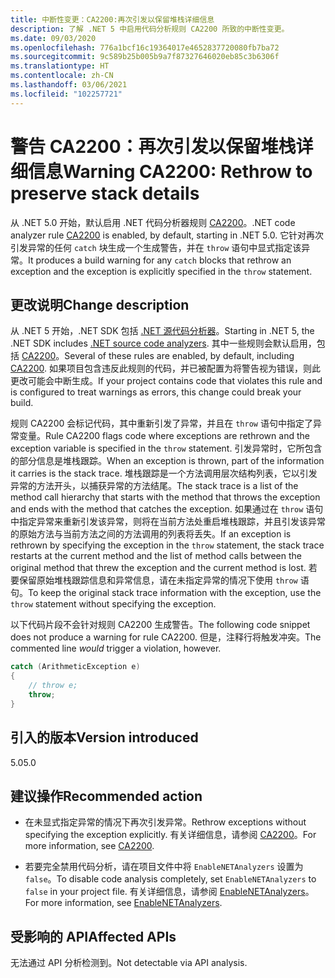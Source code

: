 ```yaml
---
title: 中断性变更：CA2200:再次引发以保留堆栈详细信息
description: 了解 .NET 5 中启用代码分析规则 CA2200 所致的中断性变更。
ms.date: 09/03/2020
ms.openlocfilehash: 776a1bcf16c19364017e4652837720080fb7ba72
ms.sourcegitcommit: 9c589b25b005b9a7f87327646020eb85c3b6306f
ms.translationtype: HT
ms.contentlocale: zh-CN
ms.lasthandoff: 03/06/2021
ms.locfileid: "102257721"
---
```

# <a name="warning-ca2200-rethrow-to-preserve-stack-details"></a><span data-ttu-id="5a6ca-103">警告 CA2200：再次引发以保留堆栈详细信息</span><span class="sxs-lookup"><span data-stu-id="5a6ca-103">Warning CA2200: Rethrow to preserve stack details</span></span>

<span data-ttu-id="5a6ca-104">从 .NET 5.0 开始，默认启用 .NET 代码分析器规则 [CA2200](/visualstudio/code-quality/ca2200)。</span><span class="sxs-lookup"><span data-stu-id="5a6ca-104">.NET code analyzer rule [CA2200](/visualstudio/code-quality/ca2200) is enabled, by default, starting in .NET 5.0.</span></span> <span data-ttu-id="5a6ca-105">它针对再次引发异常的任何 `catch` 块生成一个生成警告，并在 `throw` 语句中显式指定该异常。</span><span class="sxs-lookup"><span data-stu-id="5a6ca-105">It produces a build warning for any `catch` blocks that rethrow an exception and the exception is explicitly specified in the `throw` statement.</span></span>

## <a name="change-description"></a><span data-ttu-id="5a6ca-106">更改说明</span><span class="sxs-lookup"><span data-stu-id="5a6ca-106">Change description</span></span>

<span data-ttu-id="5a6ca-107">从 .NET 5 开始，.NET SDK 包括 [.NET 源代码分析器](../../../../fundamentals/code-analysis/overview.md)。</span><span class="sxs-lookup"><span data-stu-id="5a6ca-107">Starting in .NET 5, the .NET SDK includes [.NET source code analyzers](../../../../fundamentals/code-analysis/overview.md).</span></span> <span data-ttu-id="5a6ca-108">其中一些规则会默认启用，包括 [CA2200](/visualstudio/code-quality/ca2200)。</span><span class="sxs-lookup"><span data-stu-id="5a6ca-108">Several of these rules are enabled, by default, including [CA2200](/visualstudio/code-quality/ca2200).</span></span> <span data-ttu-id="5a6ca-109">如果项目包含违反此规则的代码，并已被配置为将警告视为错误，则此更改可能会中断生成。</span><span class="sxs-lookup"><span data-stu-id="5a6ca-109">If your project contains code that violates this rule and is configured to treat warnings as errors, this change could break your build.</span></span>

<span data-ttu-id="5a6ca-110">规则 CA2200 会标记代码，其中重新引发了异常，并且在 `throw` 语句中指定了异常变量。</span><span class="sxs-lookup"><span data-stu-id="5a6ca-110">Rule CA2200 flags code where exceptions are rethrown and the exception variable is specified in the `throw` statement.</span></span> <span data-ttu-id="5a6ca-111">引发异常时，它所包含的部分信息是堆栈跟踪。</span><span class="sxs-lookup"><span data-stu-id="5a6ca-111">When an exception is thrown, part of the information it carries is the stack trace.</span></span> <span data-ttu-id="5a6ca-112">堆栈跟踪是一个方法调用层次结构列表，它以引发异常的方法开头，以捕获异常的方法结尾。</span><span class="sxs-lookup"><span data-stu-id="5a6ca-112">The stack trace is a list of the method call hierarchy that starts with the method that throws the exception and ends with the method that catches the exception.</span></span> <span data-ttu-id="5a6ca-113">如果通过在 `throw` 语句中指定异常来重新引发该异常，则将在当前方法处重启堆栈跟踪，并且引发该异常的原始方法与当前方法之间的方法调用的列表将丢失。</span><span class="sxs-lookup"><span data-stu-id="5a6ca-113">If an exception is rethrown by specifying the exception in the `throw` statement, the stack trace restarts at the current method and the list of method calls between the original method that threw the exception and the current method is lost.</span></span> <span data-ttu-id="5a6ca-114">若要保留原始堆栈跟踪信息和异常信息，请在未指定异常的情况下使用 `throw` 语句。</span><span class="sxs-lookup"><span data-stu-id="5a6ca-114">To keep the original stack trace information with the exception, use the `throw` statement without specifying the exception.</span></span>

<span data-ttu-id="5a6ca-115">以下代码片段不会针对规则 CA2200 生成警告。</span><span class="sxs-lookup"><span data-stu-id="5a6ca-115">The following code snippet does not produce a warning for rule CA2200.</span></span> <span data-ttu-id="5a6ca-116">但是，注释行将触发冲突。</span><span class="sxs-lookup"><span data-stu-id="5a6ca-116">The commented line *would* trigger a violation, however.</span></span>

```csharp
catch (ArithmeticException e)
{
    // throw e;
    throw;
}
```

## <a name="version-introduced"></a><span data-ttu-id="5a6ca-117">引入的版本</span><span class="sxs-lookup"><span data-stu-id="5a6ca-117">Version introduced</span></span>

<span data-ttu-id="5a6ca-118">5.0</span><span class="sxs-lookup"><span data-stu-id="5a6ca-118">5.0</span></span>

## <a name="recommended-action"></a><span data-ttu-id="5a6ca-119">建议操作</span><span class="sxs-lookup"><span data-stu-id="5a6ca-119">Recommended action</span></span>

- <span data-ttu-id="5a6ca-120">在未显式指定异常的情况下再次引发异常。</span><span class="sxs-lookup"><span data-stu-id="5a6ca-120">Rethrow exceptions without specifying the exception explicitly.</span></span> <span data-ttu-id="5a6ca-121">有关详细信息，请参阅 [CA2200](/visualstudio/code-quality/ca2200)。</span><span class="sxs-lookup"><span data-stu-id="5a6ca-121">For more information, see [CA2200](/visualstudio/code-quality/ca2200).</span></span>

- <span data-ttu-id="5a6ca-122">若要完全禁用代码分析，请在项目文件中将 `EnableNETAnalyzers` 设置为 `false`。</span><span class="sxs-lookup"><span data-stu-id="5a6ca-122">To disable code analysis completely, set `EnableNETAnalyzers` to `false` in your project file.</span></span> <span data-ttu-id="5a6ca-123">有关详细信息，请参阅 [EnableNETAnalyzers](../../../project-sdk/msbuild-props.md#enablenetanalyzers)。</span><span class="sxs-lookup"><span data-stu-id="5a6ca-123">For more information, see [EnableNETAnalyzers](../../../project-sdk/msbuild-props.md#enablenetanalyzers).</span></span>

## <a name="affected-apis"></a><span data-ttu-id="5a6ca-124">受影响的 API</span><span class="sxs-lookup"><span data-stu-id="5a6ca-124">Affected APIs</span></span>

<span data-ttu-id="5a6ca-125">无法通过 API 分析检测到。</span><span class="sxs-lookup"><span data-stu-id="5a6ca-125">Not detectable via API analysis.</span></span>

<!--

### Affected APIs

Not detectable via API analysis.

### Category

Code analysis

-->
